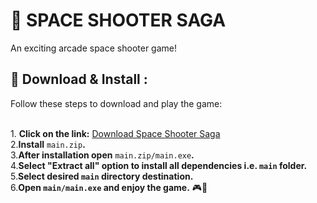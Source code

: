 # 🚀 SPACE SHOOTER SAGA  
An exciting arcade space shooter game!  

## 🔽 Download & Install  :
Follow these steps to download and play the game:  

<br>1. **Click on the link:** [Download Space Shooter Saga](https://github.com/Shivambhandary75/space_shooter_game/releases/tag/v1.0.0)  
2.**Install** `main.zip`**.**
<br>3.**After installation open** `main.zip/main.exe`**.**
<br>4.**Select "Extract all" option to install all dependencies i.e. `main` folder.**
<br>5.**Select desired `main` directory destination.**
<br>6.**Open `main/main.exe` and enjoy the game.** 🎮🚀 

